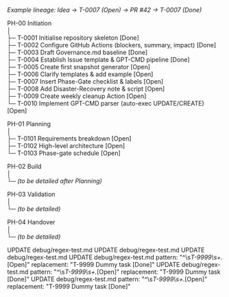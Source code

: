 _Example lineage: Idea → T-0007 (Open) → PR #42 → T-0007 (Done)_

PH-00  Initiation  
│  
├─ T-0001  Initialise repository skeleton [Done]  
├─ T-0002  Configure GitHub Actions (blockers, summary, impact) [Done]  
├─ T-0003  Draft Governance.md baseline [Done]  
├─ T-0004  Establish Issue template & GPT-CMD pipeline [Done]  
├─ T-0005  Create first snapshot generator [Open]  
├─ T-0006  Clarify templates & add example [Open]  
├─ T-0007  Insert Phase-Gate checklist & labels [Open]  
├─ T-0008  Add Disaster-Recovery note & script [Open]  
├─ T-0009  Create weekly cleanup Action [Open]  
└─ T-0010  Implement GPT-CMD parser (auto-exec UPDATE/CREATE) [Open]  

PH-01  Planning  
│  
├─ T-0101  Requirements breakdown [Open]  
├─ T-0102  High-level architecture [Open]  
└─ T-0103  Phase-gate schedule [Open]  

PH-02  Build  
│  
└─ *(to be detailed after Planning)*  

PH-03  Validation  
│  
└─ *(to be detailed)*  

PH-04  Handover  
│  
└─ *(to be detailed)* 

UPDATE debug/regex-test.md
UPDATE debug/regex-test.md
UPDATE debug/regex-test.md
UPDATE debug/regex-test.md
pattern: "^\s*T-9999\s+.*\[Open\]"
replacement: "T-9999  Dummy task  [Done]"
UPDATE debug/regex-test.md
pattern: "^\s*T-9999\s+.*\[Open\]"
replacement: "T-9999  Dummy task  [Done]"
UPDATE debug/regex-test.md
pattern: "^\s*T-9999\s+.*\[Open\]"
replacement: "T-9999  Dummy task  [Done]"
